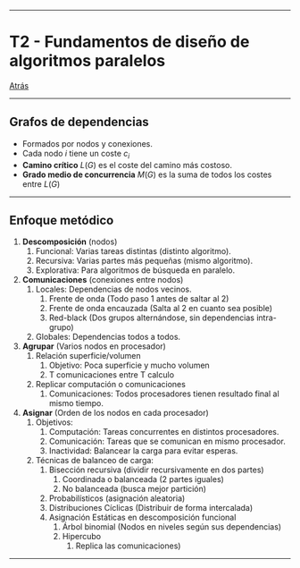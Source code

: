 
---
# T2 - Fundamentos de diseño de algoritmos paralelos

[Atrás](../README.md)

---
## Grafos de dependencias
- Formados por nodos y conexiones.
- Cada nodo $i$ tiene un coste $c_i$
- **Camino crítico** $L(G)$ es el coste del camino más costoso.
- **Grado medio de concurrencia** $M(G)$ es la suma de todos los costes entre $L(G)$
---
## Enfoque metódico
1. **Descomposición** (nodos)
	1. Funcional: Varias tareas distintas (distinto algoritmo).
	2. Recursiva: Varias partes más pequeñas (mismo algoritmo).
	3. Explorativa: Para algoritmos de búsqueda en paralelo.
2. **Comunicaciones** (conexiones entre nodos)
	1. Locales: Dependencias de nodos vecinos.
		1. Frente de onda (Todo paso 1 antes de saltar al 2)
		2. Frente de onda encauzada (Salta al 2 en cuanto sea posible)
		3. Red-black (Dos grupos alternándose, sin dependencias intra-grupo)
	2. Globales: Dependencias todos a todos.
3. **Agrupar** (Varios nodos en procesador)
	1. Relación superficie/volumen
		1. Objetivo: Poca superficie y mucho volumen
		2. T comunicaciones entre T calculo
	2. Replicar computación o comunicaciones
		1. Comunicaciones: Todos procesadores tienen resultado final al mismo tiempo.
4. **Asignar** (Orden de los nodos en cada procesador)
	1. Objetivos:
		1. Computación: Tareas concurrentes en distintos procesadores.
		2. Comunicación: Tareas que se comunican en mismo procesador.
		3. Inactividad: Balancear la carga para evitar esperas.
	2. Técnicas de balanceo de carga:
		1. Bisección recursiva (dividir recursivamente en dos partes)
			1. Coordinada o balanceada (2 partes iguales)
			2. No balanceada (busca mejor partición)
		2. Probabilísticos (asignación aleatoria)
		3. Distribuciones  Cíclicas (Distribuir de forma intercalada)
		4. Asignación Estáticas en descomposición funcional
			1. Árbol binomial (Nodos en niveles según sus dependencias)
			2. Hipercubo
				1. Replica las comunicaciones)
---
